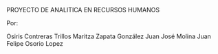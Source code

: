 PROYECTO DE ANALITICA EN RECURSOS HUMANOS

Por: 

Osiris Contreras Trillos
Maritza Zapata González
Juan José Molina
Juan Felipe Osorio Lopez
